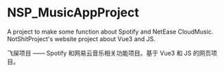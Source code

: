 # NSP_MusicAppProject

A project to make some function about Spotify and NetEase CloudMusic. NotShitProject's website project about Vue3 and JS.

飞屎项目 —— Spotify 和网易云音乐相关功能项目。基于 Vue3 和 JS 的网页项目。
